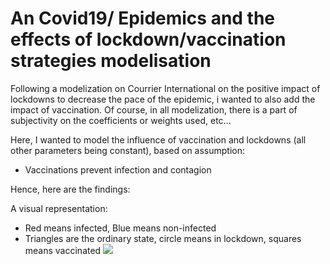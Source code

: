 # An Covid19/ Epidemics and the effects of lockdown/vaccination strategies modelisation

Following a modelization on Courrier International on the positive impact of lockdowns to decrease the pace of the epidemic, i wanted to also add the impact of vaccination.
Of course, in all modelization, there is a part of subjectivity on the coefficients or weights used, etc...  <br />

Here, I wanted to model the influence of vaccination and lockdowns (all other parameters being constant), based on assumption: <br />
- Vaccinations prevent infection and contagion<br />

 Hence, here are the findings:<br />



A visual representation:<br />
- Red means infected, Blue means non-infected
- Triangles are the ordinary state, circle means in lockdown, squares means vaccinated
![](https://github.com/WAlexandreW/Turtle/blob/main/Covid_20Lockdown_60Vax.gif)
